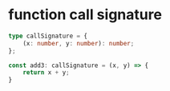 # function call signature








``` typescript 
type callSignature = {
    (x: number, y: number): number;
};

const add3: callSignature = (x, y) => {
    return x + y;
}
```

